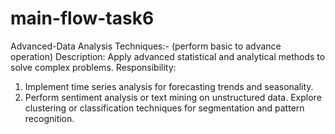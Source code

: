 # main-flow-task6

Advanced-Data Analysis Techniques:-
(perform basic to advance operation)
Description:
Apply advanced statistical and analytical methods to solve complex problems.
Responsibility:
1. Implement time series analysis for forecasting trends and seasonality.
2. Perform sentiment analysis or text mining on unstructured data.
Explore clustering or classification techniques for segmentation and pattern recognition.
